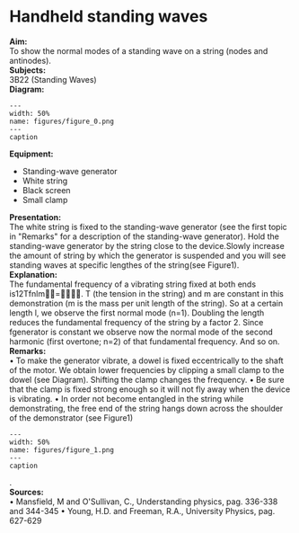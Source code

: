 # Handheld standing waves 
    
<b> Aim: </b>  
 To show the normal modes of a standing wave on a string (nodes and antinodes).    
<b> Subjects: </b>  
 3B22 (Standing Waves)   
<b> Diagram: </b>  
   
```{figure} figures/figure_0.png  
---  
width: 50%  
name: figures/figure_0.png  
---  
caption  
``` 
      
<b> Equipment: </b>  
 
 *  Standing-wave generator 
 *  White string 
 *  Black screen 
 *  Small clamp
     
<b> Presentation: </b>  
 The white string is fixed to the standing-wave generator (see the first topic in "Remarks" for a description of the standing-wave generator). Hold the standing-wave generator by the string close to the device.Slowly increase the amount of string by which the generator is suspended and you will see standing waves at specific lengthes of the string(see Figure1).    
<b> Explanation: </b>  
 The fundamental frequency of a vibrating string fixed at both ends is12Tfnlm=. T (the tension in the string) and m are constant in this demonstration (m is the mass per unit length of the string). So at a certain length l, we observe the first normal mode (n=1). Doubling the length reduces the fundamental frequency of the string by a factor 2. Since fgenerator is constant we observe now the normal mode of the second harmonic (first overtone; n=2) of that fundamental frequency. And so on.    
<b> Remarks: </b>  
 • To make the generator vibrate, a dowel is fixed eccentrically to the shaft of the motor. We obtain lower frequencies by clipping a small clamp to the dowel (see Diagram). Shifting the clamp changes the frequency. • Be sure that the clamp is fixed strong enough so it will not fly away when the device is vibrating. • In order not become entangled in the string while demonstrating, the free end of the string hangs down across the shoulder of the demonstrator (see Figure1)   
```{figure} figures/figure_1.png  
---  
width: 50%  
name: figures/figure_1.png  
---  
caption  
``` 
 .   
<b> Sources: </b>  
 • Mansfield, M and O'Sullivan, C., Understanding physics, pag. 336-338 and 344-345 • Young, H.D. and Freeman, R.A., University Physics, pag. 627-629 
